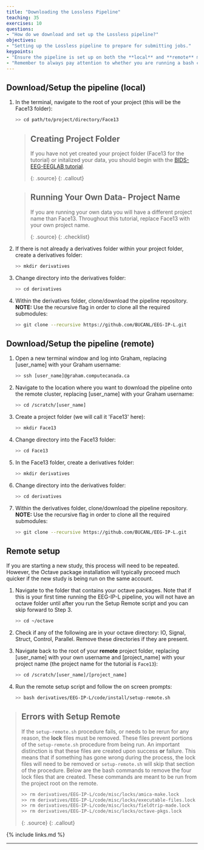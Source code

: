 ```yaml
---
title: "Downloading the Lossless Pipeline"
teaching: 35
exercises: 10
questions:
- "How do we download and set up the Lossless pipeline?"
objectives:
- "Setting up the Lossless pipeline to prepare for submitting jobs."
keypoints:
- "Ensure the pipeline is set up on both the **local** and **remote** machine."
- "Remember to always pay attention to whether you are running a bash command on your **local** machine versus the **remote** computer cluster."
---
```


## Download/Setup the pipeline (local)

1. In the terminal, navigate to the root of your project (this will be the Face13 folder):

    ```bash
    >> cd path/to/project/directory/Face13
    ```

    > ## Creating Project Folder
    > If you have not yet created your project folder (Face13 for the tutorial) or initalized your data, you should begin with the [BIDS-EEG-EEGLAB tutorial](https://carpentries-incubator.github.io/SDC-BIDS-EEG-EEGLAB/).
    >
    > {: .source}
    {: .callout}

    > ## Running Your Own Data- Project Name
    > If you are running your own data you will have a different project name than Face13. Throughout this tutorial, replace Face13 with your own project name.
    >
    > {: .source}
    {: .checklist}

2. If there is not already a derivatives folder within your project folder, create a derivatives folder:

    ```bash
    >> mkdir derivatives
    ```

3. Change directory into the derivatives folder:
    
    ```bash
    >> cd derivatives
    ```

4. Within the derivatives folder, clone/download the pipeline repository. **NOTE:** Use the recursive flag in order to clone all the required submodules:

    ```bash
    >> git clone --recursive https://github.com/BUCANL/EEG-IP-L.git
    ```

## Download/Setup the pipeline (remote)

1. Open a new terminal window and log into Graham, replacing [user_name] with your Graham username:

    ```bash
    >> ssh [user_name]@graham.computecanada.ca
    ```

2. Navigate to the location where you want to download the pipeline onto the remote cluster, replacing [user_name] with your Graham username:

    ```bash
	>> cd /scratch/[user_name]
    ```

3. Create a project folder (we will call it 'Face13' here):

    ```bash
    >> mkdir Face13
    ```

4. Change directory into the Face13 folder:

    ```bash
    >> cd Face13
    ```

5. In the Face13 folder, create a derivatives folder: 

    ```bash
    >> mkdir derivatives
    ```

6. Change directory into the derivatives folder:

    ```bash
    >> cd derivatives
    ```

7. Within the derivatives folder, clone/download the pipeline repository. **NOTE:** Use the recursive flag in order to clone all the required submodules:

    ```bash
    >> git clone --recursive https://github.com/BUCANL/EEG-IP-L.git
    ```

## Remote setup

If you are starting a new study, this process will need to be repeated. However, the Octave package installation will typically proceed much quicker if the new study is being run on the same account. 

1. Navigate to the folder that contains your octave packages. Note that if this is your first time running the EEG-IP-L pipeline, you will not have an octave folder until after you run the Setup Remote script and you can skip forward to Step 3.

    ```bash
    >> cd ~/octave
    ```

2. Check if any of the following are in your octave directory: IO, Signal, Struct, Control, Parallel. Remove these directories if they are present.

3. Navigate back to the root of your **remote** project folder, replacing [user_name] with your own username and [project_name] with your project name (the project name for the tutorial is `Face13`):

    ```bash
    >> cd /scratch/[user_name]/[project_name]
    ```

4. Run the remote setup script and follow the on screen prompts:

    ```bash
    >> bash derivatives/EEG-IP-L/code/install/setup-remote.sh
    ```

> ## Errors with Setup Remote 
> If the `setup-remote.sh` procedure fails, or needs to be rerun for any reason, the **lock** files must be removed. These files prevent portions of the `setup-remote.sh` procedure from being run. An important distinction is that these files are created upon success **or** failure. This means that if something has gone wrong during the process, the lock files will need to be removed or `setup-remote.sh` will skip that section of the procedure. Below are the bash commands to remove the four lock files that are created. These commands are meant to be run from the project root on the remote.
>
> ```bash
> >> rm derivatives/EEG-IP-L/code/misc/locks/amica-make.lock
> >> rm derivatives/EEG-IP-L/code/misc/locks/executable-files.lock
> >> rm derivatives/EEG-IP-L/code/misc/locks/fieldtrip-made.lock
> >> rm derivatives/EEG-IP-L/code/misc/locks/octave-pkgs.lock
> ```
>
>{: .source}
{: .callout}


{% include links.md %}

---
